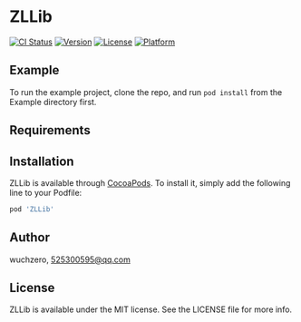 # ZLLib

[![CI Status](https://img.shields.io/travis/wuchzero/ZLLib.svg?style=flat)](https://travis-ci.org/wuchzero/ZLLib)
[![Version](https://img.shields.io/cocoapods/v/ZLLib.svg?style=flat)](https://cocoapods.org/pods/ZLLib)
[![License](https://img.shields.io/cocoapods/l/ZLLib.svg?style=flat)](https://cocoapods.org/pods/ZLLib)
[![Platform](https://img.shields.io/cocoapods/p/ZLLib.svg?style=flat)](https://cocoapods.org/pods/ZLLib)

## Example

To run the example project, clone the repo, and run `pod install` from the Example directory first.

## Requirements

## Installation

ZLLib is available through [CocoaPods](https://cocoapods.org). To install
it, simply add the following line to your Podfile:

```ruby
pod 'ZLLib'
```

## Author

wuchzero, 525300595@qq.com

## License

ZLLib is available under the MIT license. See the LICENSE file for more info.
